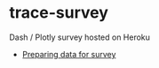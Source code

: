 # trace-survey
Dash / Plotly survey hosted on Heroku

- [Preparing data for survey](https://nbviewer.jupyter.org/github/lrbuechner/trace-survey/blob/master/Notebooks/Data%20Selection.ipynb)
